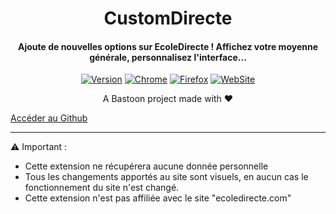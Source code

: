 <H1 align="center">
CustomDirecte
</H1>
<H4 align="center">
Ajoute de nouvelles options sur EcoleDirecte ! Affichez votre moyenne générale, personnalisez l'interface...
</H4>
<p align="center">
<a href="https://github.com/CustomDirecte/CustomDirecte"><img alt="Version" src="https://img.shields.io/badge/release-v2.0-blue"/></a>
<a href="https://bit.ly/new-interface-for-ed-chrome"><img alt="Chrome" src="https://img.shields.io/badge/Web%20Chrome%20Store-Published-green"/></a>
<a href="https://bit.ly/new-interface-for-ed-firefox"><img alt="Firefox" src="https://img.shields.io/badge/Firefox%20ADD--ONS-Published-green"/></a> 
<a href="https://customdirecte.github.io/"><img alt="WebSite" src="https://img.shields.io/badge/Website%20&%20Doc-Open%20🔗-purple"/></a> 
         
</p>

<p align="center">
A Bastoon project made with ❤️</a>
</p>

[Accéder au Github](https://github.com/CustomDirecte/CustomDirecte)

----

⚠ Important :
- Cette extension ne récupérera aucune donnée personnelle
- Tous les changements apportés au site sont visuels, en aucun cas le fonctionnement du site n'est changé.
- Cette extension n'est pas affiliée avec le site "ecoledirecte.com"
[^1]: Les moyennes sont calculées grâce aux notes déjà affichées à l'écran, elles ne donnent aucun accès bloqué à l'élève ou au parent, et permet de prendre en compte les dernières notes sans attendre que le site s'en charge.
